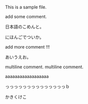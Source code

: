 This is a sample file.

add some comment.


日本語のこめんと。

にほんごでついか。

add more comment !!!

あいうえお。

multiline comment.
multiline comment.


aaaaaaaaaaaaaaaaaa

っっっっっっっっっっっっっっｂ

かきくけこ
